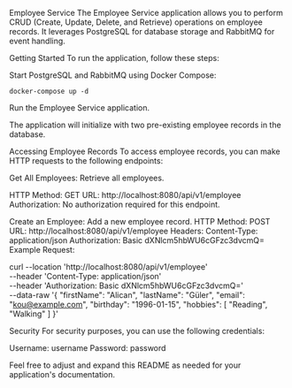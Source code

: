 Employee Service
The Employee Service application allows you to perform CRUD (Create, Update, Delete, and Retrieve) operations on employee records. It leverages PostgreSQL for database storage and RabbitMQ for event handling.

Getting Started
To run the application, follow these steps:

Start PostgreSQL and RabbitMQ using Docker Compose:

`docker-compose up -d`

Run the Employee Service application.

The application will initialize with two pre-existing employee records in the database.

Accessing Employee Records
To access employee records, you can make HTTP requests to the following endpoints:

Get All Employees: Retrieve all employees.

HTTP Method: GET
URL: http://localhost:8080/api/v1/employee
Authorization: No authorization required for this endpoint.

Create an Employee: Add a new employee record.
HTTP Method: POST
URL: http://localhost:8080/api/v1/employee
Headers:
Content-Type: application/json
Authorization: Basic dXNlcm5hbWU6cGFzc3dvcmQ=
Example Request:

curl --location 'http://localhost:8080/api/v1/employee' \
--header 'Content-Type: application/json' \
--header 'Authorization: Basic dXNlcm5hbWU6cGFzc3dvcmQ=' \
--data-raw '{
"firstName": "Alican",
"lastName": "Güler",
"email": "kou@example.com",
"birthday": "1996-01-15",
"hobbies": [
"Reading",
"Walking"
]
}'


Security
For security purposes, you can use the following credentials:

Username: username
Password: password


Feel free to adjust and expand this README as needed for your application's documentation.
